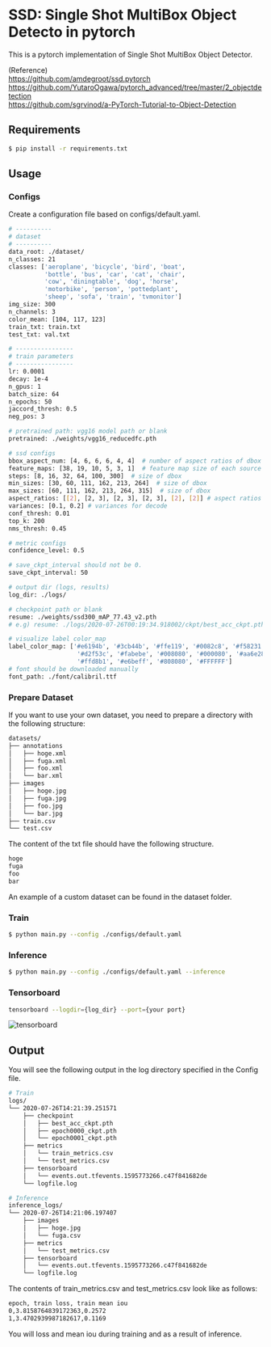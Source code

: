 # SSD: Single Shot MultiBox Object Detecto in pytorch
This is a pytorch implementation of  Single Shot MultiBox Object Detector.  

(Reference)  
https://github.com/amdegroot/ssd.pytorch  
https://github.com/YutaroOgawa/pytorch_advanced/tree/master/2_objectdetection  
https://github.com/sgrvinod/a-PyTorch-Tutorial-to-Object-Detection

## Requirements
```bash
$ pip install -r requirements.txt
```

## Usage
### Configs
Create a configuration file based on configs/default.yaml.
```bash
# ----------
# dataset
# ----------
data_root: ./dataset/
n_classes: 21
classes: ['aeroplane', 'bicycle', 'bird', 'boat',
          'bottle', 'bus', 'car', 'cat', 'chair',
          'cow', 'diningtable', 'dog', 'horse',
          'motorbike', 'person', 'pottedplant',
          'sheep', 'sofa', 'train', 'tvmonitor']
img_size: 300
n_channels: 3
color_mean: [104, 117, 123]
train_txt: train.txt
test_txt: val.txt

# ----------------
# train parameters
# ----------------
lr: 0.0001
decay: 1e-4
n_gpus: 1
batch_size: 64
n_epochs: 50
jaccord_thresh: 0.5
neg_pos: 3

# pretrained path: vgg16 model path or blank
pretrained: ./weights/vgg16_reducedfc.pth

# ssd configs
bbox_aspect_num: [4, 6, 6, 6, 4, 4]  # number of aspect ratios of dbox
feature_maps: [38, 19, 10, 5, 3, 1]  # feature map size of each source
steps: [8, 16, 32, 64, 100, 300]  # size of dbox
min_sizes: [30, 60, 111, 162, 213, 264]  # size of dbox
max_sizes: [60, 111, 162, 213, 264, 315]  # size of dbox
aspect_ratios: [[2], [2, 3], [2, 3], [2, 3], [2], [2]] # aspect ratios
variances: [0.1, 0.2] # variances for decode
conf_thresh: 0.01
top_k: 200
nms_thresh: 0.45

# metric configs
confidence_level: 0.5

# save_ckpt_interval should not be 0.
save_ckpt_interval: 50

# output dir (logs, results)
log_dir: ./logs/

# checkpoint path or blank
resume: ./weights/ssd300_mAP_77.43_v2.pth
# e.g) resume: ./logs/2020-07-26T00:19:34.918002/ckpt/best_acc_ckpt.pth

# visualize label color_map
label_color_map: ['#e6194b', '#3cb44b', '#ffe119', '#0082c8', '#f58231', '#911eb4', '#46f0f0', '#f032e6',
                   '#d2f53c', '#fabebe', '#008080', '#000080', '#aa6e28', '#fffac8', '#800000', '#aaffc3', '#808000',
                   '#ffd8b1', '#e6beff', '#808080', '#FFFFFF']
# font should be downloaded manually
font_path: ./font/calibril.ttf
```

### Prepare Dataset
If you want to use your own dataset, you need to prepare a directory with the following structure:
```bash
datasets/
├── annotations
│   ├── hoge.xml
│   ├── fuga.xml
│   ├── foo.xml
│   └── bar.xml
├── images
│   ├── hoge.jpg
│   ├── fuga.jpg
│   ├── foo.jpg
│   └── bar.jpg
├── train.csv
└── test.csv
```

The content of the txt file should have the following structure.
```bash
hoge
fuga
foo
bar
```

An example of a custom dataset can be found in the dataset folder.

### Train
```bash
$ python main.py --config ./configs/default.yaml
```

### Inference
```bash
$ python main.py --config ./configs/default.yaml --inference
```

### Tensorboard
```bash
tensorboard --logdir={log_dir} --port={your port}
```
![tensorboard](docs/images/tensorboard.jpg)

## Output
You will see the following output in the log directory specified in the Config file.
```bash
# Train
logs/
└── 2020-07-26T14:21:39.251571
    ├── checkpoint
    │   ├── best_acc_ckpt.pth
    │   ├── epoch0000_ckpt.pth
    │   └── epoch0001_ckpt.pth
    ├── metrics
    │   └── train_metrics.csv 
    │   └── test_metrics.csv 
    ├── tensorboard
    │   └── events.out.tfevents.1595773266.c47f841682de
    └── logfile.log

# Inference
inference_logs/
└── 2020-07-26T14:21:06.197407
    ├── images
    │   ├── hoge.jpg
    │   └── fuga.csv 
    ├── metrics
    │   └── test_metrics.csv 
    ├── tensorboard
    │   └── events.out.tfevents.1595773266.c47f841682de
    └── logfile.log
```

The contents of train_metrics.csv and test_metrics.csv look like as follows:
```bash
epoch, train loss, train mean iou
0,3.8158764839172363,0.2572
1,3.4702939987182617,0.1169
```
You will loss and mean iou during training and as a result of inference.
